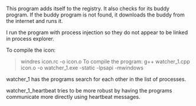 This program adds itself to the registry. It also checks for its buddy program. If the buddy program is not found, it downloads the buddy from the internet and runs it.

I run the program with process injection so they do not appear to be linked in process explorer.

To compile the icon:
> windres icon.rc -o icon.o
To compile the program:
> g++ watcher_1.cpp icon.o -o watcher_1.exe -static -lpsapi -mwindows

watcher_1 has the programs search for each other in the list of processes.

watcher_1_heartbeat tries to be more robust by having the programs communicate more directly using heartbeat messages.